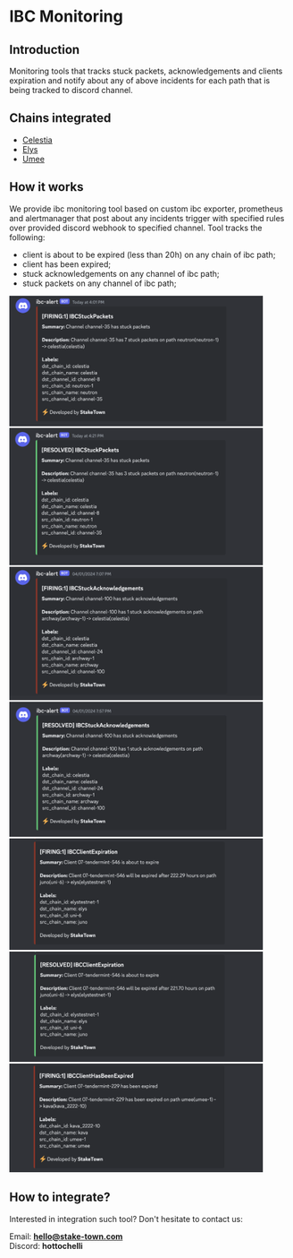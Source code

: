 # IBC Monitoring

## Introduction
Monitoring tools that tracks stuck packets, acknowledgements and clients expiration and notify 
about any of above incidents for each path that is being tracked to discord channel.

## Chains integrated
* [Celestia](/docs/mainnet/celestia)
* [Elys](/docs/tesnet/elys)
* [Umee](/docs/mainnet/umee)

## How it works

We provide ibc monitoring tool based on custom ibc exporter, prometheus and alertmanager that post
about any incidents trigger with specified rules over provided discord webhook to specified channel.
Tool tracks the following:
 - client is about to be expired (less than 20h) on any chain of ibc path;
 - client has been expired;
 - stuck acknowledgements on any channel of ibc path;
 - stuck packets on any channel of ibc path;

<div>
<img src="../.gitbook/assets/ibc-1.png" alt="alert stuck packets" width="90%"/> 
<img src="../.gitbook/assets/ibc-2.png" alt="resolved stuck packets" width="90%"/>
</div>
<div>
<img src="../.gitbook/assets/ibc-3.png" alt="alert stuck acknowledgments" width="90%"/>
<img src="../.gitbook/assets/ibc-4.png" alt="resolved stuck acknowledgments" width="90%"/>
</div>
<div>
<img src="../.gitbook/assets/ibc-5.png" alt="alert client above to expire" width="90%"/>
<img src="../.gitbook/assets/ibc-6.png" alt="resolved client above to expire" width="90%"/>
</div>
<div>
<img src="../.gitbook/assets/ibc-7.png" alt="alert client is expired" width="90%"/>
</div>

## How to integrate?

Interested in integration such tool? Don't hesitate to contact us:

Email: **hello@stake-town.com**<br/>
Discord: **hottochelli**<br/>